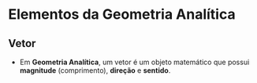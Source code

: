 # Elementos da Geometria Analítica

## Vetor
- Em **Geometria Analítica**, um vetor é um objeto matemático que possui **magnitude** (comprimento), **direção** e **sentido**. 

